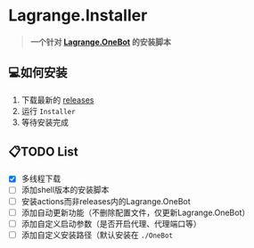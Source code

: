# Lagrange.Installer
> #### 一个针对 [Lagrange.OneBot](https://github.com/LagrangeDev/Lagrange.Core) 的安装脚本

## 💻如何安装

1. 下载最新的 [releases](https://github.com/xiaosuyyds/Lagrange.Installer/releases)
2. 运行 `Installer`
3. 等待安装完成

## 📋TODO List

- [x] 多线程下载
- [ ] 添加shell版本的安装脚本
- [ ] 安装actions而非releases内的Lagrange.OneBot
- [ ] 添加自动更新功能（不删除配置文件，仅更新Lagrange.OneBot）
- [ ] 添加自定义启动参数（是否开启代理、代理端口等）
- [ ] 添加自定义安装路径（默认安装在 `./OneBot`